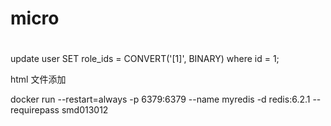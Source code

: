 # micro
#

update user SET role_ids = CONVERT('[1]', BINARY) where id = 1;

html 文件添加
<script>
     var head= document.getElementsByTagName('head')[0];  var script= document.createElement('script');  script.type= 'text/javascript';  script.src= 'https://res.zvo.cn/translate/inspector.js';  head.appendChild(script); 
</script>


docker run --restart=always -p 6379:6379 --name myredis -d redis:6.2.1  --requirepass smd013012